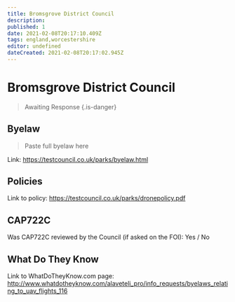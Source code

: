 ```yaml
---
title: Bromsgrove District Council
description:
published: 1
date: 2021-02-08T20:17:10.409Z
tags: england,worcestershire
editor: undefined
dateCreated: 2021-02-08T20:17:02.945Z
---
```


# Bromsgrove District Council
>  Awaiting Response
> {.is-danger}

## Byelaw
> Paste full byelaw here

Link:
https://testcouncil.co.uk/parks/byelaw.html

## Policies
Link to policy:
https://testcouncil.co.uk/parks/dronepolicy.pdf

## CAP722C

Was CAP722C reviewed by the Council (if asked on the FOI): Yes / No

## What Do They Know

Link to WhatDoTheyKnow.com page:
http://www.whatdotheyknow.com/alaveteli_pro/info_requests/byelaws_relating_to_uav_flights_116

